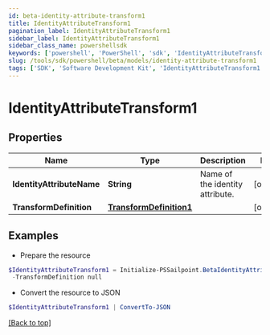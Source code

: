 ```yaml
---
id: beta-identity-attribute-transform1
title: IdentityAttributeTransform1
pagination_label: IdentityAttributeTransform1
sidebar_label: IdentityAttributeTransform1
sidebar_class_name: powershellsdk
keywords: ['powershell', 'PowerShell', 'sdk', 'IdentityAttributeTransform1', 'BetaIdentityAttributeTransform1'] 
slug: /tools/sdk/powershell/beta/models/identity-attribute-transform1
tags: ['SDK', 'Software Development Kit', 'IdentityAttributeTransform1', 'BetaIdentityAttributeTransform1']
---
```



# IdentityAttributeTransform1

## Properties

Name | Type | Description | Notes
------------ | ------------- | ------------- | -------------
**IdentityAttributeName** | **String** | Name of the identity attribute. | [optional] 
**TransformDefinition** | [**TransformDefinition1**](transform-definition1) |  | [optional] 

## Examples

- Prepare the resource
```powershell
$IdentityAttributeTransform1 = Initialize-PSSailpoint.BetaIdentityAttributeTransform1  -IdentityAttributeName email `
 -TransformDefinition null
```

- Convert the resource to JSON
```powershell
$IdentityAttributeTransform1 | ConvertTo-JSON
```


[[Back to top]](#) 

